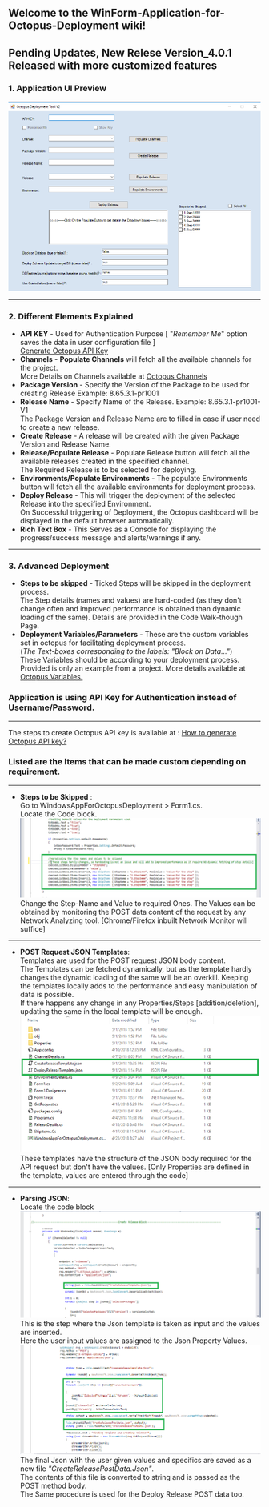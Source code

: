 ## Welcome to the WinForm-Application-for-Octopus-Deployment wiki!
## Pending Updates, New Relese Version_4.0.1 Released with more customized features

### 1. Application UI Preview
![](https://github.com/AjithGeorge/WinForm-Application-for-Octopus-Deployment/blob/master/UI%20Preview.png?raw=true)

***
### 2. Different Elements Explained

* **API KEY** - Used for Authentication Purpose [ "_Remember Me_" option saves the data in user configuration file ] <br>[Generate Octopus API Key](https://github.com/AjithGeorge/WinForm-Application-for-Octopus-Deployment/wiki/Octopus-API-Key-Generation)
* **Channels** - **Populate Channels** will fetch all the available channels for the project.<br/> More Details on Channels available at [Octopus Channels](https://octopus.com/docs/deployment-process/channels)
* **Package Version** - Specify the Version of the Package to be used for creating Release Example: 8.65.3.1-pr1001
* **Release Name** - Specify Name of the Release. Example: 8.65.3.1-pr1001-V1 <br> The Package Version and Release Name are to filled in case if user need to create a new release.
* **Create Release** - A release will be created with the given Package Version and Release Name.
* **Release/Populate Release** - Populate Release button will fetch all the available releases created in the specified channel. <br>The Required Release is to be selected for deploying.
* **Environments/Populate Environments** - The populate Environments button will fetch all the available environments for deployment process.
* **Deploy Release** - This will trigger the deployment of the selected Release into the specified Environment. <br>On Successful triggering of Deployment, the Octopus dashboard will be displayed in the default browser automatically.
* **Rich Text Box** - This Serves as a Console for displaying the progress/success message and alerts/warnings if any. 
***
### 3. Advanced Deployment
* **Steps to be skipped** - Ticked Steps will be skipped in the deployment process.
<br>The Step details (names and values) are hard-coded (as they don't change often and improved performance is obtained than dynamic loading of the same). Details are provided in the Code Walk-though Page. 
* **Deployment Variables/Parameters** - These are the custom variables set in octopus for facilitating deployment process.
<br>(_The Text-boxes corresponding to the labels: "Block on Data..."_)
<br>These Variables should be according to your deployment process. <br>Provided is only an example from a project.
More details available at [Octopus Variables.](https://octopus.com/docs/deployment-process/variables)







### Application is using API Key for Authentication instead of Username/Password.
***

The steps to create Octopus API key is available at : [How to generate Octopus API key?](https://octopus.com/docs/api-and-integration/api/how-to-create-an-api-key)


### Listed are the Items that can be made custom depending on requirement.
***

*  **Steps to be Skipped** : 
<br> Go to WindowsAppForOctopusDeployment > Form1.cs.
<br> Locate the Code block.
![](https://github.com/AjithGeorge/WinForm-Application-for-Octopus-Deployment/blob/master/RefPics/SkipItemsCodeRef.png?raw=true)
<br> Change the Step-Name and Value to required Ones. The Values can be obtained by monitoring the POST data content of the request by any Network Analyzing tool. [Chrome/Firefox inbuilt Network Monitor will suffice]

***

* **POST Request JSON Templates**:
<br> Templates are used for the POST request JSON body content.
<br> The Templates can be fetched dynamically, but as the template hardly changes the dynamic loading of the same will be an overkill. Keeping the templates locally adds to the performance and easy manipulation of data is possible.
<br>If there happens any change in any Properties/Steps [addition/deletion], updating the same in the local template will be enough. 
![](https://github.com/AjithGeorge/WinForm-Application-for-Octopus-Deployment/blob/master/RefPics/POST%20Content%20Template.png?raw=true)
<br>These templates have the structure of the JSON body required for the API request but don't have the values. [Only Properties are defined in the template, values are entered through the code]

***
* **Parsing JSON**:
<br>Locate the code block
![](https://github.com/AjithGeorge/WinForm-Application-for-Octopus-Deployment/blob/master/RefPics/Create%20Release%20Post%20Data%20Input.png?raw=true)
<br>This is the step where the Json template is taken as input and the values are inserted.
<br>Here the user input values are assigned to the Json Property Values.
![](https://github.com/AjithGeorge/WinForm-Application-for-Octopus-Deployment/blob/master/RefPics/Create%20Release%20POST%20Json%20Content%20Manipulation.png?raw=true) 
The final Json with the user given values and specifics are saved as a new file _"CreateReleasePostData.Json"_. 
<br>The contents of this file is converted to string and is passed as the POST method body.
<br>The Same procedure is used for the Deploy Release POST data too.
